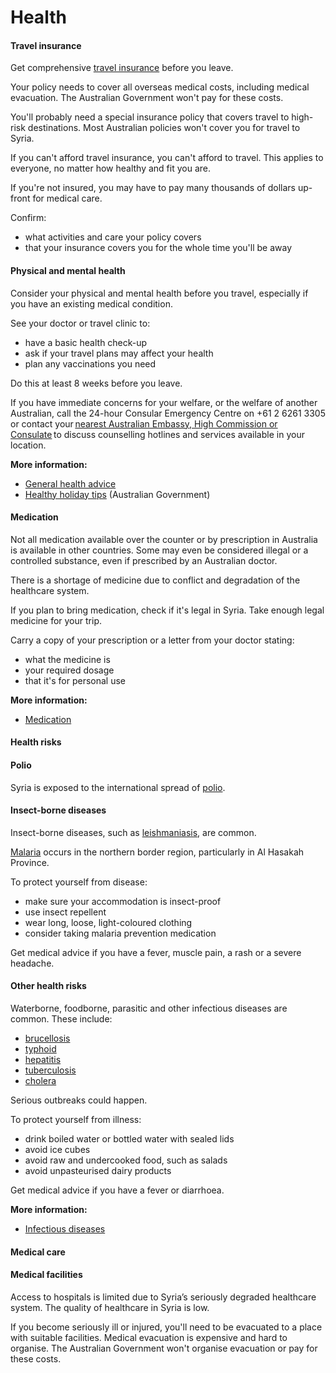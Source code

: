 # Health

#### Travel insurance

Get comprehensive [travel insurance](/before-you-go/the-basics/travel-insurance "Travel insurance") before you leave.

Your policy needs to cover all overseas medical costs, including medical evacuation. The Australian Government won't pay for these costs.

You'll probably need a special insurance policy that covers travel to high-risk destinations. Most Australian policies won't cover you for travel to Syria.

If you can't afford travel insurance, you can't afford to travel. This applies to everyone, no matter how healthy and fit you are.

If you're not insured, you may have to pay many thousands of dollars up-front for medical care.

Confirm:

* what activities and care your policy covers
* that your insurance covers you for the whole time you'll be away

#### Physical and mental health

Consider your physical and mental health before you travel, especially if you have an existing medical condition.

See your doctor or travel clinic to:

* have a basic health check-up
* ask if your travel plans may affect your health
* plan any vaccinations you need

Do this at least 8 weeks before you leave.

If you have immediate concerns for your welfare, or the welfare of another Australian, call the 24-hour Consular Emergency Centre on +61 2 6261 3305 or contact your [nearest Australian Embassy, High Commission or Consulate](https://www.dfat.gov.au/about-us/our-locations/missions/our-embassies-and-consulates-overseas) to discuss counselling hotlines and services available in your location.

**More information:**

* [General health advice](/before-you-go/health "Taking care of your health")
* [Healthy holiday tips](https://www.healthdirect.gov.au/healthy-holiday-tips-infographic) (Australian Government)

#### Medication

Not all medication available over the counter or by prescription in Australia is available in other countries. Some may even be considered illegal or a controlled substance, even if prescribed by an Australian doctor.

There is a shortage of medicine due to conflict and degradation of the healthcare system.

If you plan to bring medication, check if it's legal in Syria. Take enough legal medicine for your trip.

Carry a copy of your prescription or a letter from your doctor stating:

* what the medicine is
* your required dosage
* that it's for personal use

**More information:**

* [Medication](/before-you-go/health/medications "Medication and medical equipment")

#### Health risks

#### Polio

Syria is exposed to the international spread of [polio](https://www.health.gov.au/diseases/poliovirus-infection).

#### Insect-borne diseases

Insect-borne diseases, such as [leishmaniasis](https://www.who.int/news-room/fact-sheets/detail/leishmaniasis), are common.

[Malaria](https://www.who.int/news-room/fact-sheets/detail/malaria) occurs in the northern border region, particularly in Al Hasakah Province.

To protect yourself from disease:​ ​

* make sure your accommodation is insect-proof
* use insect repellent
* wear long, loose, light-coloured clothing
* consider taking malaria prevention medication

Get medical advice if you have a fever, muscle pain, a rash or a severe headache.

#### Other health risks

Waterborne, foodborne, parasitic and other infectious diseases are common. These include:

* [brucellosis](https://www.who.int/news-room/fact-sheets/detail/brucellosis)
* [typhoid](https://www.who.int/teams/immunization-vaccines-and-biologicals/diseases/typhoid)
* [hepatitis](https://www.who.int/health-topics/hepatitis#tab=tab_1 )
* [tuberculosis](https://www.who.int/news-room/fact-sheets/detail/tuberculosis)
* [cholera](https://www.who.int/en/news-room/fact-sheets/detail/cholera)

Serious outbreaks could happen.

To protect yourself from illness:

* drink boiled water or bottled water with sealed lids
* avoid ice cubes
* avoid raw and undercooked food, such as salads
* avoid unpasteurised dairy products

Get medical advice if you have a fever or diarrhoea.

**More information:**

* [Infectious diseases](/before-you-go/health/diseases "Infectious diseases")

#### Medical care

#### Medical facilities

Access to hospitals is limited due to Syria’s seriously degraded healthcare system. The quality of healthcare in Syria is low.

If you become seriously ill or injured, you'll need to be evacuated to a place with suitable facilities. Medical evacuation is expensive and hard to organise. The Australian Government won't organise evacuation or pay for these costs.